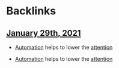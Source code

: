 
# Backlinks
## [January 29th, 2021](<January 29th, 2021.md>)
- [Automation]([automation](<automation.md>)) helps to lower the [attention](<attention.md>)

- [Automation]([automation](<automation.md>)) helps to lower the [attention](<attention.md>)

